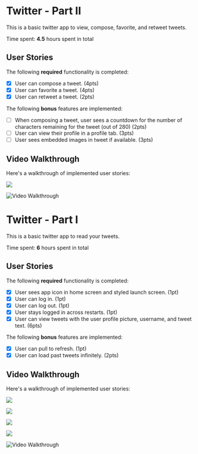 # Twitter - Part II

This is a basic twitter app to view, compose, favorite, and retweet tweets.

Time spent: **4.5** hours spent in total

## User Stories

The following **required** functionality is completed:

- [x] User can compose a tweet. (4pts)
- [x] User can favorite a tweet. (4pts)
- [x] User can retweet a tweet. (2pts)

The following **bonus** features are implemented:

- [ ] When composing a tweet, user sees a countdown for the number of characters remaining for the tweet (out of 280) (2pts)
- [ ] User can view their profile in a profile tab. (3pts)
- [ ] User sees embedded images in tweet if available. (3pts)

## Video Walkthrough

Here's a walkthrough of implemented user stories:

![](https://i.imgur.com/lC0fIaz.gif)


<img src='https://i.imgur.com/lC0fIaz.gif' title='Video Walkthrough' width='' alt='Video Walkthrough' />




# Twitter - Part I

This is a basic twitter app to read your tweets.

Time spent: **6** hours spent in total

## User Stories

The following **required** functionality is completed:

- [x] User sees app icon in home screen and styled launch screen. (1pt)
- [x] User can log in. (1pt)
- [x] User can log out. (1pt)
- [x] User stays logged in across restarts. (1pt)
- [x] User can view tweets with the user profile picture, username, and tweet text. (6pts)

The following **bonus** features are implemented:

- [x] User can pull to refresh. (1pt)
- [x] User can load past tweets infinitely. (2pts)

## Video Walkthrough

Here's a walkthrough of implemented user stories:

![](https://i.imgur.com/x7rgFCn.gif)


![](https://i.imgur.com/ONpNEZS.gif)


![](https://i.imgur.com/siOcmVf.gif)


![](https://i.imgur.com/rH3NDXP.gif)


<img src='![](https://i.imgur.com/x7rgFCn.gif)' title='Video Walkthrough' width='' alt='Video Walkthrough' />
